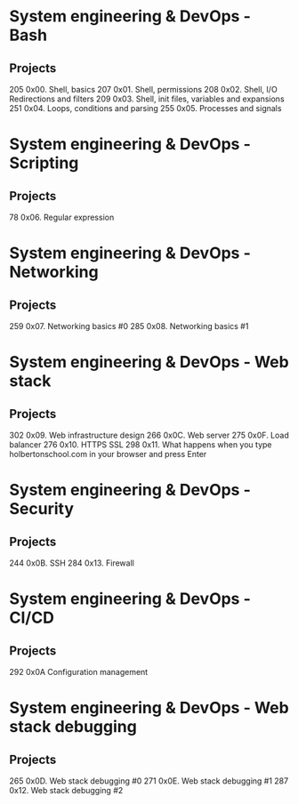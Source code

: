 # System engineering & DevOps - Bash
## Projects
 205 0x00. Shell, basics
 207 0x01. Shell, permissions
 208 0x02. Shell, I/O Redirections and filters
 209 0x03. Shell, init files, variables and expansions
 251 0x04. Loops, conditions and parsing
 255 0x05. Processes and signals

# System engineering & DevOps - Scripting
## Projects
  78 0x06. Regular expression

# System engineering & DevOps - Networking
## Projects
 259 0x07. Networking basics #0
 285 0x08. Networking basics #1

# System engineering & DevOps - Web stack
## Projects
 302 0x09. Web infrastructure design
 266 0x0C. Web server
 275 0x0F. Load balancer
 276 0x10. HTTPS SSL
 298 0x11. What happens when you type holbertonschool.com in your browser and press Enter

# System engineering & DevOps - Security
## Projects
 244 0x0B. SSH
 284 0x13. Firewall

# System engineering & DevOps - CI/CD
## Projects
292 0x0A Configuration management

# System engineering & DevOps - Web stack debugging
## Projects
 265 0x0D. Web stack debugging #0
 271 0x0E. Web stack debugging #1
 287 0x12. Web stack debugging #2